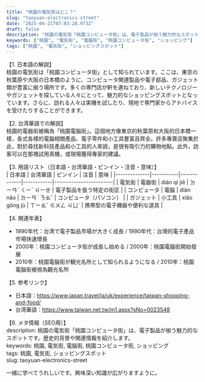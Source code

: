 ```yaml
---
title: "桃園の電気街はどこ？"
slug: "taoyuan-electronics-street"
date: "2025-04-21T07:03:28.973Z"
draft: false
description: "桃園の電気街「桃園コンピュータ街」は、電子製品が揃う魅力的なスポットです。歴史的背景や関連情報を紹介します。"
keywords: ["桃園", "電気街", "電腦街", "桃園コンピュータ街", "ショッピング"]
tags: ["桃園", "電気街", "ショッピングスポット"]
---
```


【1. 日本語の解説】  
桃園の電気街は「桃園コンピュータ街」として知られています。ここは、東京の秋葉原や大阪の日本橋のように、コンピュータ関連製品や電子部品、ガジェット類が豊富に揃う場所です。多くの専門店が軒を連ねており、新しいテクノロジーやガジェットを探している人々にとって、魅力的なショッピングスポットとなっています。さらに、訪れる人々は実機を試したり、現地で専門家からアドバイスを受けたりすることができます。

【2. 台湾華語での解説】  
桃園的電器街被稱為「桃園電腦街」。這個地方像東京的秋葉原和大阪的日本橋一樣，各式各樣的電腦相關產品、電子零件和小工具豐富且齊全。許多專賣店聚集於此，對於尋找新科技產品和小工具的人來說，是很有吸引力的購物地點。此外，訪客可以在那裡試用真機，或現場獲得專家的建議。

【3. 用語リスト（日本語・台湾華語・ピンイン・注音・意味）】  
| 日本語         | 台湾華語     | ピンイン        | 注音         | 意味                     |
|--------------|-----------|-------------|------------|------------------------|
| 電気街         | 電器街     | diàn qì jiē   | ㄉㄧㄢˋ ㄑㄧˋ ㄐㄧㄝ  | 電子製品を扱う特定の街区  |
| コンピュータ   | 電腦       | diàn nǎo      | ㄉㄧㄢˋ ㄋㄠˇ        | コンピュータ（パソコン）   |
| ガジェット     | 小工具     | xiǎo gōng jù | ㄒㄧㄠˇ ㄍㄨㄥ ㄐㄩˋ | 携帯型の電子機器や便利な道具  |

【4. 関連年表】  
- 1990年代：台湾で電子製品市場が大きく成長 / 1990年代：台灣的電子產品市場快速增長  
- 2000年：桃園コンピュータ街が成長し始める / 2000年：桃園電腦街開始發展  
- 2010年：桃園電腦街が観光名所として知られるようになる / 2010年：桃園電腦街被視為觀光名所  

【5. 参考リンク】  
- 日本語：https://www.japan.travel/ja/uk/experience/taiwan-shopping-and-food/ 
- 台湾華語：https://www.taiwan.net.tw/m1.aspx?sNo=0023548

【6. メタ情報（SEO用）】  
description: 桃園の電気街「桃園コンピュータ街」は、電子製品が揃う魅力的なスポットです。歴史的背景や関連情報を紹介します。  
keywords: 桃園, 電気街, 電腦街, 桃園コンピュータ街, ショッピング  
tags: 桃園, 電気街, ショッピングスポット  
slug: taoyuan-electronics-street

一緒に学べてうれしいです。興味深い知識が広がりますように。